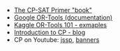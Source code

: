 
- [The CP-SAT Primer "book"](https://d-krupke.github.io/cpsat-primer/00_intro.html)
- [Google OR-Tools (documentation)](https://developers.google.com/optimization/cp)
- [Kaggle OR-Tools 101 - exmaples](https://www.kaggle.com/code/nicapotato/optimisation-101-with-or-tools)
- [Introduction to CP - blog](https://acrogenesis.com/or-tools/documentation/user_manual/manual/introduction.html)
- CP on Youtube: [jssp](https://www.youtube.com/watch?v=QdSJgNG2dGw), [banners](https://www.youtube.com/watch?v=hod0L0zfnZs)